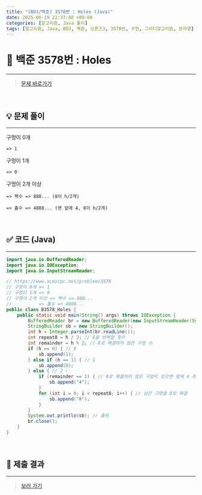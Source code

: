 ```yaml
---
title: "[BOJ/백준] 3578번 : Holes (Java)"
date: 2025-06-19 22:37:48 +09:00
categories: [알고리즘, Java 풀이]
tags: [알고리즘, Java, BOJ, 백준, 브론즈3, 3578번, 구현, 그리디알고리즘, 문자열]
---
```


<!-- ========================================================================== -->

# 📘 백준 3578번 : Holes

---

> [문제 바로가기](https://www.acmicpc.net/problem/3578)

<br>

<!-- ========================================================================== -->

## 💡 문제 풀이

---

구멍이 0개

    => 1

구멍이 1개

    => 0

구멍이 2개 이상

    => 짝수 => 888... (8이 h/2개)

    => 홀수 => 4888... (맨 앞에 4, 8이 h/2개)

<br>

<!-- ========================================================================== -->

## ✅ 코드 (Java)

---

```java
import java.io.BufferedReader;
import java.io.IOException;
import java.io.InputStreamReader;

// https://www.acmicpc.net/problem/3578
// 구멍이 0개 => 1
// 구멍이 1개 => 0
// 구멍이 2개 이상 => 짝수 => 888...
// 			=> 홀수 => 4888...
public class B3578_Holes {
	public static void main(String[] args) throws IOException {
		BufferedReader br = new BufferedReader(new InputStreamReader(System.in));
		StringBuilder sb = new StringBuilder();
		int h = Integer.parseInt(br.readLine());
		int repeat8 = h / 2; // 8을 반복할 횟수
		int remainder = h % 2; // 8로 해결하지 않은 구멍 수
		if (h == 0) { // 0
			sb.append(1);
		} else if (h == 1) { // 1
			sb.append(0);
		} else { // 2 ~
			if (remainder == 1) { // 8로 해결하지 않은 구멍이 있으면 앞에 4 추가
				sb.append("4");
			}
			for (int i = 0; i < repeat8; i++) { // 남은 구멍을 8로 해결
				sb.append("8");
			}
		}
		System.out.println(sb); // 출력
		br.close();
	}
}
```

<br>

<!-- ========================================================================== -->

## 💾 제출 결과

---

> [보러 가기](https://www.acmicpc.net/status?from_mine=1&problem_id=3578&user_id=juyn2000)

<br>

<!-- ========================================================================== -->

<!-- ## 🧩 새롭게 알게 된 점

---



<br> -->

<!-- ========================================================================== -->

<!--

## 🔗 참고한 자료

---

- []()

- []()

<br>
-->
